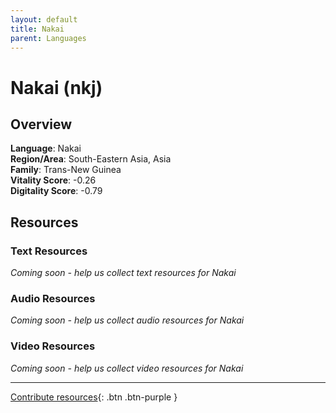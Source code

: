```yaml
---
layout: default
title: Nakai
parent: Languages
---
```


# Nakai (nkj)

## Overview

**Language**: Nakai  
**Region/Area**: South-Eastern Asia, Asia  
**Family**: Trans-New Guinea  
**Vitality Score**: -0.26  
**Digitality Score**: -0.79  

## Resources

### Text Resources
*Coming soon - help us collect text resources for Nakai*

### Audio Resources
*Coming soon - help us collect audio resources for Nakai*

### Video Resources
*Coming soon - help us collect video resources for Nakai*

---

[Contribute resources](https://fairtrain.github.io/){: .btn .btn-purple }
